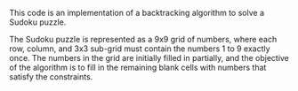 This code is an implementation of a backtracking algorithm to solve a Sudoku puzzle.

The Sudoku puzzle is represented as a 9x9 grid of numbers, where each row, column, and 3x3 sub-grid must contain the numbers 1 to 9 exactly once. The numbers in the grid are initially filled in partially, and the objective of the algorithm is to fill in the remaining blank cells with numbers that satisfy the constraints.
